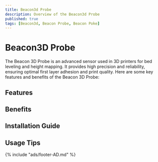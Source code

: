 ```yaml
---
title: Beacon3d Probe
description: Overview of the Beacon3d Probe
published: true
tags: [Beacon3d, Beacon Probe, Beacon Poke]
---
```


# Beacon3D Probe

The Beacon 3D Probe is an advanced sensor used in 3D printers for bed leveling and height mapping. It provides high precision and reliability, ensuring optimal first layer adhesion and print quality. Here are some key features and benefits of the Beacon 3D Probe:

## Features

## Benefits

## Installation Guide


## Usage Tips


{% include "ads/footer-AD.md" %}

